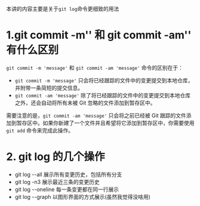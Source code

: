 本讲的内容主要是关于`git log`命令更细致的用法

# 1.git commit -m'' 和 git commit -am'' 有什么区别
`git commit -m 'message'` 和 `git commit -am 'message'` 命令的区别在于：

* `git commit -m 'message'` 只会将已经跟踪的文件中的变更提交到本地仓库，并附带一条简短的提交信息。
* `git commit -am 'message'` 除了将已经跟踪的文件中的变更提交到本地仓库之外，还会自动将所有未被 Git 忽略的文件添加到暂存区中。

需要注意的是，`git commit -am 'message'` 只会将之前已经被 Git 跟踪的文件添加到暂存区中。如果你新建了一个文件并且希望将它添加到暂存区中，你需要使用 `git add` 命令来完成此操作。

# 2. git log 的几个操作
* git log --all 展示所有变更历史，包括所有分支
* git log -n3   展示最近三条的变更历史
* git log --oneline 每一条变更都在同一行展示
* git log --graph 以图形界面的方式展示(虽然我觉得没啥用)
